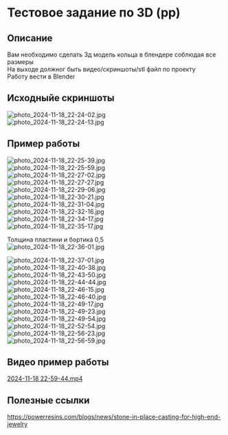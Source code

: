 # Тестовое задание по 3D (pp)

## Описание
Вам необходимо сделать 3д модель кольца в блендере соблюдая все размеры  
На выходе должног быть видео/скриншоты/stl файл по проекту  
Работу вести в Blender  

## Исходныйе скриншоты  
![photo_2024-11-18_22-24-02.jpg](img/photo_2024-11-18_22-24-02.jpg)  
![photo_2024-11-18_22-24-13.jpg](img/photo_2024-11-18_22-24-13.jpg)  

## Пример работы  
![photo_2024-11-18_22-25-39.jpg](img/photo_2024-11-18_22-25-39.jpg)  
![photo_2024-11-18_22-25-59.jpg](img/photo_2024-11-18_22-25-59.jpg)  
![photo_2024-11-18_22-27-02.jpg](img/photo_2024-11-18_22-27-02.jpg)  
![photo_2024-11-18_22-27-27.jpg](img/photo_2024-11-18_22-27-27.jpg)  
![photo_2024-11-18_22-29-06.jpg](img/photo_2024-11-18_22-29-06.jpg)  
![photo_2024-11-18_22-30-21.jpg](img/photo_2024-11-18_22-30-21.jpg)  
![photo_2024-11-18_22-31-04.jpg](img/photo_2024-11-18_22-31-04.jpg)  
![photo_2024-11-18_22-32-16.jpg](img/photo_2024-11-18_22-32-16.jpg)  
![photo_2024-11-18_22-34-17.jpg](img/photo_2024-11-18_22-34-17.jpg)  
![photo_2024-11-18_22-35-17.jpg](img/photo_2024-11-18_22-35-17.jpg)  

Толщина пластини и бортика 0,5  
![photo_2024-11-18_22-36-01.jpg](img/photo_2024-11-18_22-36-01.jpg)  

![photo_2024-11-18_22-37-01.jpg](img/photo_2024-11-18_22-37-01.jpg)  
![photo_2024-11-18_22-40-38.jpg](img/photo_2024-11-18_22-40-38.jpg)  
![photo_2024-11-18_22-43-50.jpg](img/photo_2024-11-18_22-43-50.jpg)  
![photo_2024-11-18_22-44-44.jpg](img/photo_2024-11-18_22-44-44.jpg)  
![photo_2024-11-18_22-46-15.jpg](img/photo_2024-11-18_22-46-15.jpg)  
![photo_2024-11-18_22-46-40.jpg](img/photo_2024-11-18_22-46-40.jpg)  
![photo_2024-11-18_22-49-17.jpg](img/photo_2024-11-18_22-49-17.jpg)  
![photo_2024-11-18_22-49-23.jpg](img/photo_2024-11-18_22-49-23.jpg)  
![photo_2024-11-18_22-49-54.jpg](img/photo_2024-11-18_22-49-54.jpg)  
![photo_2024-11-18_22-52-54.jpg](img/photo_2024-11-18_22-52-54.jpg)  
![photo_2024-11-18_22-56-23.jpg](img/photo_2024-11-18_22-56-23.jpg)  
![photo_2024-11-18_22-56-59.jpg](img/photo_2024-11-18_22-56-59.jpg)  


## Видео пример работы  
[2024-11-18 22-59-44.mp4](img/2024-11-18%2022-59-44.mp4)  

## Полезные ссылки  
https://powerresins.com/blogs/news/stone-in-place-casting-for-high-end-jewelry